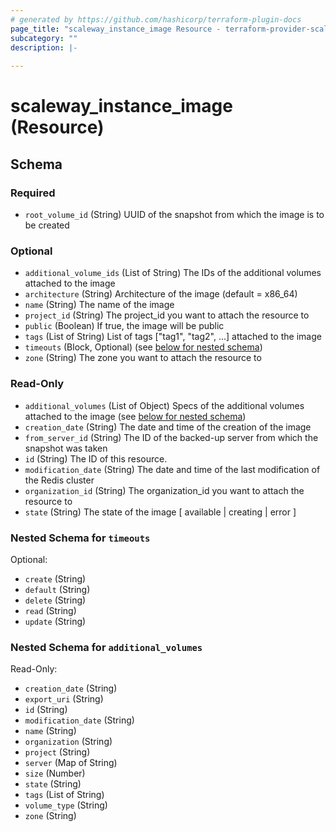```yaml
---
# generated by https://github.com/hashicorp/terraform-plugin-docs
page_title: "scaleway_instance_image Resource - terraform-provider-scaleway"
subcategory: ""
description: |-
  
---
```


# scaleway_instance_image (Resource)





<!-- schema generated by tfplugindocs -->
## Schema

### Required

- `root_volume_id` (String) UUID of the snapshot from which the image is to be created

### Optional

- `additional_volume_ids` (List of String) The IDs of the additional volumes attached to the image
- `architecture` (String) Architecture of the image (default = x86_64)
- `name` (String) The name of the image
- `project_id` (String) The project_id you want to attach the resource to
- `public` (Boolean) If true, the image will be public
- `tags` (List of String) List of tags ["tag1", "tag2", ...] attached to the image
- `timeouts` (Block, Optional) (see [below for nested schema](#nestedblock--timeouts))
- `zone` (String) The zone you want to attach the resource to

### Read-Only

- `additional_volumes` (List of Object) Specs of the additional volumes attached to the image (see [below for nested schema](#nestedatt--additional_volumes))
- `creation_date` (String) The date and time of the creation of the image
- `from_server_id` (String) The ID of the backed-up server from which the snapshot was taken
- `id` (String) The ID of this resource.
- `modification_date` (String) The date and time of the last modification of the Redis cluster
- `organization_id` (String) The organization_id you want to attach the resource to
- `state` (String) The state of the image [ available | creating | error ]

<a id="nestedblock--timeouts"></a>
### Nested Schema for `timeouts`

Optional:

- `create` (String)
- `default` (String)
- `delete` (String)
- `read` (String)
- `update` (String)


<a id="nestedatt--additional_volumes"></a>
### Nested Schema for `additional_volumes`

Read-Only:

- `creation_date` (String)
- `export_uri` (String)
- `id` (String)
- `modification_date` (String)
- `name` (String)
- `organization` (String)
- `project` (String)
- `server` (Map of String)
- `size` (Number)
- `state` (String)
- `tags` (List of String)
- `volume_type` (String)
- `zone` (String)
